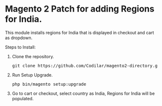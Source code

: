 # Magento 2 Patch for adding Regions for India.

This module installs regions for India that is displayed in checkout and cart as dropdown.

Steps to Install:
1. Clone the repository.<br>
    <pre>git clone https://github.com/Codilar/magento2-directory.git</pre>
2. Run Setup Upgrade. <br>
    <pre>php bin/magento setup:upgrade</pre>
3. Go to cart or checkout, select country as India, Regions for India will be populated.


